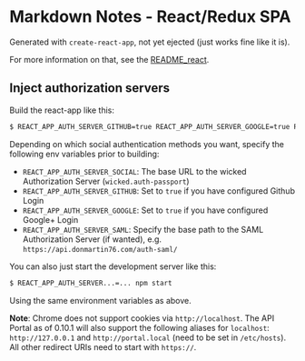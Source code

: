 # Markdown Notes - React/Redux SPA

Generated with `create-react-app`, not yet ejected (just works fine like it is).

For more information on that, see the [README_react](README_react.md).

## Inject authorization servers

Build the react-app like this:

```bash
$ REACT_APP_AUTH_SERVER_GITHUB=true REACT_APP_AUTH_SERVER_GOOGLE=true REACT_APP_AUTH_SERVER_SOCIAL=https://api.donmartin76.com/auth-passport/ REACT_APP_CLIENT_ID=<your client id> npm run build
```

Depending on which social authentication methods you want, specify the following env variables prior to building:

* `REACT_APP_AUTH_SERVER_SOCIAL`: The base URL to the wicked Authorization Server (`wicked.auth-passport`)
* `REACT_APP_AUTH_SERVER_GITHUB`: Set to `true` if you have configured Github Login
* `REACT_APP_AUTH_SERVER_GOOGLE`: Set to `true` if you have configured Google+ Login
* `REACT_APP_AUTH_SERVER_SAML`: Specify the base path to the SAML Authorization Server (if wanted), e.g. `https://api.donmartin76.com/auth-saml/`

You can also just start the development server like this:

```bash
$ REACT_APP_AUTH_SERVER...=... npm start
```

Using the same environment variables as above.

**Note**: Chrome does not support cookies via `http://localhost`. The API Portal as of 0.10.1 will also support the following aliases for `localhost`: `http://127.0.0.1` and `http://portal.local` (need to be set in `/etc/hosts`). All other redirect URIs need to start with `https://`.
 